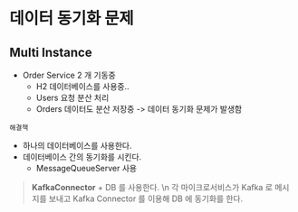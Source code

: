 # 데이터 동기화 문제

## Multi Instance
- Order Service 2 개 기동중
    - H2 데이터베이스를 사용중..
    - Users 요청 분산 처리
    - Orders 데이터도 분산 저장중 -> 데이터 동기화 문제가 발생함

`해결책`
- 하나의 데이터베이스를 사용한다.
- 데이터베이스 간의 동기화를 시킨다.
    - MessageQueueServer 사용
    
> **KafkaConnector** + DB 를 사용한다. \n
> 각 마이크로서비스가 Kafka 로 메시지를 보내고 Kafka Connector 를 이용해 DB 에 동기화를 한다.


